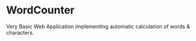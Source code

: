 # **WordCounter**
Very Basic Web Application implementing automatic calculation of words & characters.